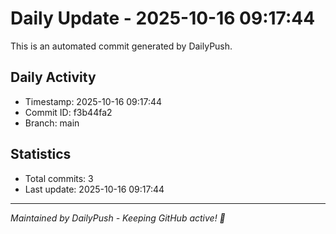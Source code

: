 # Daily Update - 2025-10-16 09:17:44

This is an automated commit generated by DailyPush.

## Daily Activity
- Timestamp: 2025-10-16 09:17:44
- Commit ID: f3b44fa2
- Branch: main

## Statistics
- Total commits: 3
- Last update: 2025-10-16 09:17:44

---
*Maintained by DailyPush - Keeping GitHub active! 🚀*
